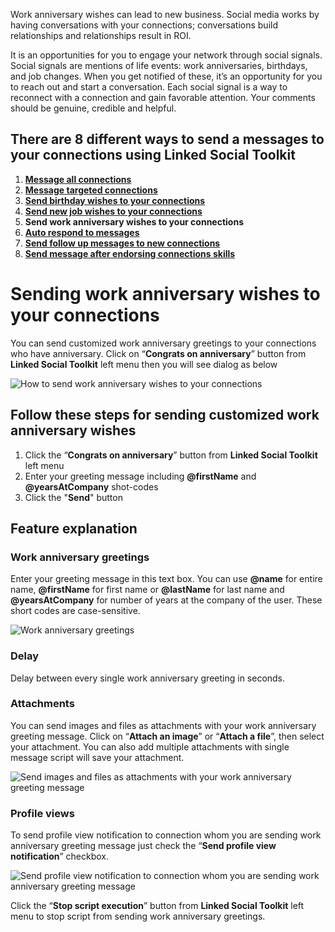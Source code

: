 Work anniversary wishes can lead to new business. Social media works by having conversations with your connections; conversations build relationships and relationships result in ROI.

It is an opportunities for you to engage your network through social signals. Social signals are mentions of life events: work anniversaries, birthdays, and job changes. When you get notified of these, it’s an opportunity for you to reach out and start a conversation. Each social signal is a way to reconnect with a connection and gain favorable attention. Your comments should be genuine, credible and helpful.

## There are 8 different ways to send a messages to your connections using Linked Social Toolkit
1. [**Message all connections**](https://github.com/ZiaUrR3hman/LinkedSocialToolkit/wiki/How-to-mass-message-all-your-connections)
2. [**Message targeted connections**](https://github.com/ZiaUrR3hman/LinkedSocialToolkit/wiki/How-to-message-targeted-connections)
3. [**Send birthday wishes to your connections**](https://github.com/ZiaUrR3hman/LinkedSocialToolkit/wiki/How-to-send-birthday-wishes-to-your-connections)
4. [**Send new job wishes to your connections**](https://github.com/ZiaUrR3hman/LinkedSocialToolkit/wiki/How-to-send-new-job-wishes-to-your-connections)
5. **Send work anniversary wishes to your connections**
6. [**Auto respond to messages**](https://github.com/ZiaUrR3hman/LinkedSocialToolkit/wiki/How-to-auto-respond-messages)
7. [**Send follow up messages to new connections**](https://github.com/ZiaUrR3hman/LinkedSocialToolkit/wiki/How-to-send-follow-up-message-to-new-connections)
8. [**Send message after endorsing connections skills**](https://github.com/ZiaUrR3hman/LinkedSocialToolkit/wiki/How-to-endorse-connections-skills-if-someone-message-you)

# Sending work anniversary wishes to your connections
You can send customized work anniversary greetings to your connections who have anniversary. Click on “**Congrats on anniversary**” button from **Linked Social Toolkit** left menu then you will see dialog as below

![How to send work anniversary wishes to your connections](https://github.com/ZiaUrR3hman/LinkedSocialToolkit/raw/master/images/How-to-send-work-anniversary-wishes-to-your-connections.png)

## Follow these steps for sending customized work anniversary wishes
1. Click the “**Congrats on anniversary**” button from **Linked Social Toolkit** left menu
2. Enter your greeting message including **@firstName** and **@yearsAtCompany** shot-codes
3. Click the "**Send**" button

## Feature explanation
### Work anniversary greetings
Enter your greeting message in this text box. You can use **@name** for entire name, **@firstName** for first name or **@lastName** for last name and **@yearsAtCompany** for number of years at the company of the user. These short codes are case-sensitive. 

![Work anniversary greetings](https://github.com/ZiaUrR3hman/LinkedSocialToolkit/raw/master/images/Work-anniversary-greetings.png)

### Delay
Delay between every single work anniversary greeting in seconds.
### Attachments
You can send images and files as attachments with your work anniversary greeting message. Click on “**Attach an image**” or “**Attach a file**”, then select your attachment. You can also add multiple attachments with single message script will save your attachment.

![Send images and files as attachments with your work anniversary greeting message](https://github.com/ZiaUrR3hman/LinkedSocialToolkit/raw/master/images/send-images-and-files-as-attachments-with-your-message.png)

### Profile views
To send profile view notification to connection whom you are sending work anniversary greeting message just check the “**Send profile view notification**” checkbox.

![Send profile view notification to connection whom you are sending work anniversary greeting message](https://github.com/ZiaUrR3hman/LinkedSocialToolkit/raw/master/images/send-profile-view.png)

Click the “**Stop script execution**” button from **Linked Social Toolkit** left menu to stop script from sending work anniversary greetings.